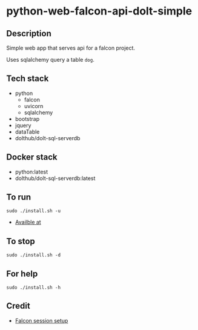 # python-web-falcon-api-dolt-simple

## Description
Simple web app that serves api
for a falcon project.

Uses sqlalchemy query a table `dog`.

## Tech stack
- python
  - falcon
  - uvicorn
  - sqlalchemy
- bootstrap
- jquery
- dataTable
- dolthub/dolt-sql-serverdb

## Docker stack
- python:latest
- dolthub/dolt-sql-serverdb:latest

## To run
`sudo ./install.sh -u`
- [Availble at](http://localhost/dogs)

## To stop
`sudo ./install.sh -d`

## For help
`sudo ./install.sh -h`

## Credit
- [Falcon session setup](https://eshlox.net/2019/05/28/integrate-sqlalchemy-with-falcon-framework-second-version)

